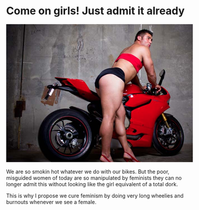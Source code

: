 # Come on girls! Just admit it already

[intro]: ./manigale.png "Logo Title Text 2"

![alt text][intro]

We are so smokin hot whatever we do with our bikes. But the poor, misguided women of today are so manipulated by feminists they can no longer admit this without looking like the girl equivalent of a total dork.

This is why I propose we cure feminism by doing very long wheelies and burnouts whenever we see a female.

